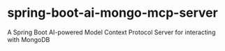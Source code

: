 # spring-boot-ai-mongo-mcp-server
A Spring Boot AI-powered Model Context Protocol Server for interacting with MongoDB
